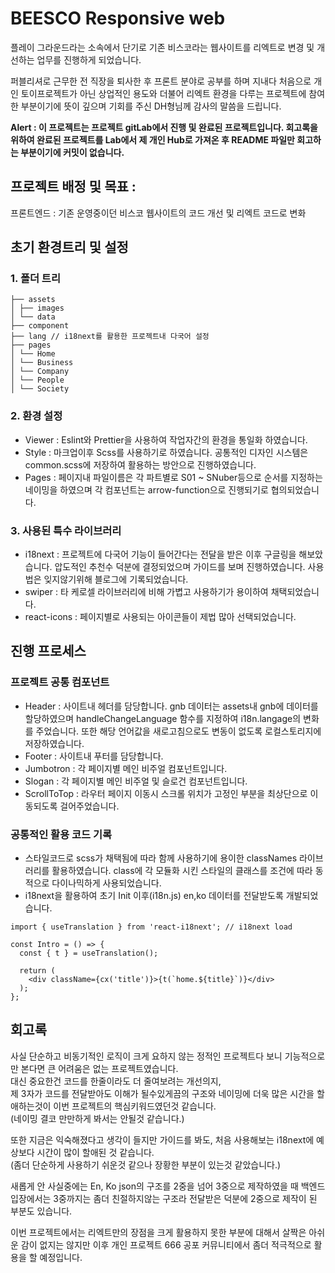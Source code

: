 # BEESCO Responsive web

플레이 그라운드라는 소속에서 단기로 기존 비스코라는 웹사이트를
리엑트로 변경 및 개선하는 업무를 진행하게 되었습니다.

퍼블리셔로 근무한 전 직장을 퇴사한 후 프론트 분야로 공부를 하며 지내다
처음으로 개인 토이프로젝트가 아닌 상업적인 용도와 더불어 리엑트 환경을 다루는 프로젝트에 참여한 부분이기에 뜻이 깊으며
기회를 주신 DH형님께 감사의 말씀을 드립니다.

**Alert : 이 프로젝트는 프로젝트 gitLab에서 진행 및 완료된 프로젝트입니다. 회고록을 위하여
완료된 프로젝트를 Lab에서 제 개인 Hub로 가져온 후 README 파일만 회고하는 부분이기에 커밋이 없습니다.**

## 프로젝트 배정 및 목표 :

프론트엔드 : 기존 운영중이던 비스코 웹사이트의 코드 개선 및 리엑트 코드로 변화

## 초기 환경트리 및 설정

### 1. 폴더 트리

```
├── assets
│ ├── images
│ └── data
├── component
├── lang // i18next를 활용한 프로젝트내 다국어 설정
├── pages
│ └── Home
│ └── Business
│ └── Company
│ └── People
│ └── Society
```

### 2. 환경 설정

- Viewer : Eslint와 Prettier을 사용하여 작업자간의 환경을 통일화 하였습니다.
- Style : 마크업이후 Scss를 사용하기로 하였습니다. 공통적인 디자인 시스템은 common.scss에 저장하여 활용하는 방안으로 진행하였습니다.
- Pages : 페이지내 파일이름은 각 파트별로 S01 ~ SNuber등으로 순서를 지정하는 네이밍을 하였으며 각 컴포넌트는 arrow-function으로 진행되기로 협의되었습니다.

### 3. 사용된 특수 라이브러리

- i18next : 프로젝트에 다국어 기능이 들어간다는 전달을 받은 이후 구글링을 해보았습니다. 압도적인 추천수 덕분에 결정되었으며 가이드를 보며 진행하였습니다. 사용법은 잊지않기위해 블로그에 기록되었습니다.
- swiper : 타 케로셀 라이브러리에 비해 가볍고 사용하기가 용이하여 채택되었습니다.
- react-icons : 페이지별로 사용되는 아이콘들이 제법 많아 선택되었습니다.

## 진행 프로세스

### 프로젝트 공통 컴포넌트

- Header : 사이트내 헤더를 담당합니다. gnb 데이터는 assets내 gnb에 데이터를 할당하였으며 handleChangeLanguage 함수를 지정하여 i18n.langage의 변화를 주었습니다. 또한 해당 언어값을 새로고침으로도 변동이 없도록 로컬스토리지에 저장하였습니다.
- Footer : 사이트내 푸터를 담당합니다.
- Jumbotron : 각 페이지별 메인 비주얼 컴포넌트입니다.
- Slogan : 각 페이지별 메인 비주얼 및 슬로건 컴포넌트입니다.
- ScrollToTop : 라우터 페이지 이동시 스크롤 위치가 고정인 부분을 최상단으로 이동되도록 걸어주었습니다.

### 공통적인 활용 코드 기록

- 스타일코드로 scss가 채택됨에 따라 함께 사용하기에 용이한 classNames 라이브러리를 활용하였습니다.
  class에 각 모듈화 시킨 스타일의 클래스를 조건에 따라 동적으로 다이나믹하게 사용되었습니다.
- i18next을 활용하여 초기 Init 이후(i18n.js) en,ko 데이터를 전달받도록 개발되었습니다.

```
import { useTranslation } from 'react-i18next'; // i18next load

const Intro = () => {
  const { t } = useTranslation();

  return (
    <div className={cx('title')}>{t(`home.${title}`)}</div>
  );
};
```

## 회고록

사실 단순하고 비동기적인 로직이 크게 요하지 않는 정적인 프로젝트다 보니
기능적으로만 본다면 큰 어려움은 없는 프로젝트였습니다. <br />
대신 중요한건 코드를 한줄이라도 더 줄여보려는 개선의지, <br />
제 3자가 코드를 전달받아도 이해가 될수있게끔의
구조와 네이밍에 더욱 많은 시간을 할애하는것이
이번 프로젝트의 핵심키워드였던것 같습니다.<br /> (네이밍 결코 만만하게 봐서는 안될것 같습니다.)

또한 지금은 익숙해졌다고 생각이 들지만
가이드를 봐도, 처음 사용해보는 i18next에 예상보다 시간이 많이 할애된 것 같습니다. <br />
(좀더 단순하게 사용하기 쉬운것 같으나 장황한 부분이 있는것 같았습니다.)<br />

새롭게 안 사실중에는 En, Ko json의 구조를 2중을 넘어 3중으로 제작하였을 때 백엔드 입장에서는
3중까지는 좀더 친절하지않는 구조라 전달받은 덕분에 2중으로 제작이 된 부분도 있습니다.

이번 프로젝트에서는 리엑트만의 장점을 크게 활용하지 못한 부분에 대해서 살짝은 아쉬운 감이 없지는 않지만
이후 개인 프로젝트 666 공포 커뮤니티에서 좀더 적극적으로 활용을 할 예정입니다.
